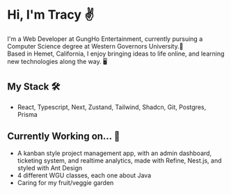 # Hi, I'm Tracy ✌️

I'm a Web Developer at GungHo Entertainment, currently pursuing a Computer Science degree at Western Governors University.🦉 <br/>
Based in Hemet, California, I enjoy bringing ideas to life online, and learning new technologies along the way. 🖥️

## My Stack 🛠️
- React, Typescript, Next, Zustand, Tailwind, Shadcn, Git, Postgres, Prisma

## Currently Working on... 🚧
- A kanban style project management app, with an admin dashboard, ticketing system,
  and realtime analytics, made with Refine, Nest.js, and styled with Ant Design
- 4 different WGU classes, each one about Java 
- Caring for my fruit/veggie garden
